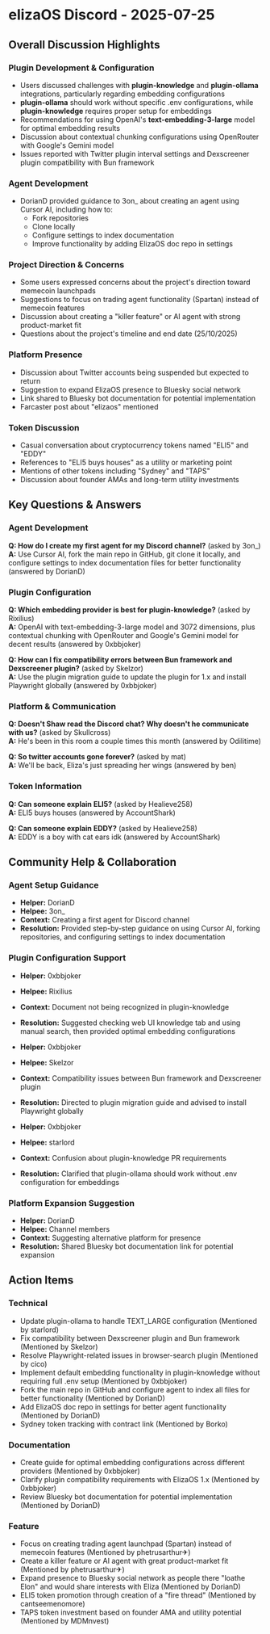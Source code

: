 # elizaOS Discord - 2025-07-25

## Overall Discussion Highlights

### Plugin Development & Configuration
- Users discussed challenges with **plugin-knowledge** and **plugin-ollama** integrations, particularly regarding embedding configurations
- **plugin-ollama** should work without specific .env configurations, while **plugin-knowledge** requires proper setup for embeddings
- Recommendations for using OpenAI's **text-embedding-3-large** model for optimal embedding results
- Discussion about contextual chunking configurations using OpenRouter with Google's Gemini model
- Issues reported with Twitter plugin interval settings and Dexscreener plugin compatibility with Bun framework

### Agent Development
- DorianD provided guidance to 3on_ about creating an agent using Cursor AI, including how to:
  - Fork repositories
  - Clone locally
  - Configure settings to index documentation
  - Improve functionality by adding ElizaOS doc repo in settings

### Project Direction & Concerns
- Some users expressed concerns about the project's direction toward memecoin launchpads
- Suggestions to focus on trading agent functionality (Spartan) instead of memecoin features
- Discussion about creating a "killer feature" or AI agent with strong product-market fit
- Questions about the project's timeline and end date (25/10/2025)

### Platform Presence
- Discussion about Twitter accounts being suspended but expected to return
- Suggestion to expand ElizaOS presence to Bluesky social network
- Link shared to Bluesky bot documentation for potential implementation
- Farcaster post about "elizaos" mentioned

### Token Discussion
- Casual conversation about cryptocurrency tokens named "ELI5" and "EDDY"
- References to "ELI5 buys houses" as a utility or marketing point
- Mentions of other tokens including "Sydney" and "TAPS"
- Discussion about founder AMAs and long-term utility investments

## Key Questions & Answers

### Agent Development
**Q: How do I create my first agent for my Discord channel?** (asked by 3on_)  
**A:** Use Cursor AI, fork the main repo in GitHub, git clone it locally, and configure settings to index documentation files for better functionality (answered by DorianD)

### Plugin Configuration
**Q: Which embedding provider is best for plugin-knowledge?** (asked by Rixilius)  
**A:** OpenAI with text-embedding-3-large model and 3072 dimensions, plus contextual chunking with OpenRouter and Google's Gemini model for decent results (answered by 0xbbjoker)

**Q: How can I fix compatibility errors between Bun framework and Dexscreener plugin?** (asked by Skelzor)  
**A:** Use the plugin migration guide to update the plugin for 1.x and install Playwright globally (answered by 0xbbjoker)

### Platform & Communication
**Q: Doesn't Shaw read the Discord chat? Why doesn't he communicate with us?** (asked by Skullcross)  
**A:** He's been in this room a couple times this month (answered by Odilitime)

**Q: So twitter accounts gone forever?** (asked by mat)  
**A:** We'll be back, Eliza's just spreading her wings (answered by ben)

### Token Information
**Q: Can someone explain ELI5?** (asked by Healieve258)  
**A:** ELI5 buys houses (answered by AccountShark)

**Q: Can someone explain EDDY?** (asked by Healieve258)  
**A:** EDDY is a boy with cat ears idk (answered by AccountShark)

## Community Help & Collaboration

### Agent Setup Guidance
- **Helper:** DorianD
- **Helpee:** 3on_
- **Context:** Creating a first agent for Discord channel
- **Resolution:** Provided step-by-step guidance on using Cursor AI, forking repositories, and configuring settings to index documentation

### Plugin Configuration Support
- **Helper:** 0xbbjoker
- **Helpee:** Rixilius
- **Context:** Document not being recognized in plugin-knowledge
- **Resolution:** Suggested checking web UI knowledge tab and using manual search, then provided optimal embedding configurations

- **Helper:** 0xbbjoker
- **Helpee:** Skelzor
- **Context:** Compatibility issues between Bun framework and Dexscreener plugin
- **Resolution:** Directed to plugin migration guide and advised to install Playwright globally

- **Helper:** 0xbbjoker
- **Helpee:** starlord
- **Context:** Confusion about plugin-knowledge PR requirements
- **Resolution:** Clarified that plugin-ollama should work without .env configuration for embeddings

### Platform Expansion Suggestion
- **Helper:** DorianD
- **Helpee:** Channel members
- **Context:** Suggesting alternative platform for presence
- **Resolution:** Shared Bluesky bot documentation link for potential expansion

## Action Items

### Technical
- Update plugin-ollama to handle TEXT_LARGE configuration (Mentioned by starlord)
- Fix compatibility between Dexscreener plugin and Bun framework (Mentioned by Skelzor)
- Resolve Playwright-related issues in browser-search plugin (Mentioned by cico)
- Implement default embedding functionality in plugin-knowledge without requiring full .env setup (Mentioned by 0xbbjoker)
- Fork the main repo in GitHub and configure agent to index all files for better functionality (Mentioned by DorianD)
- Add ElizaOS doc repo in settings for better agent functionality (Mentioned by DorianD)
- Sydney token tracking with contract link (Mentioned by Borko)

### Documentation
- Create guide for optimal embedding configurations across different providers (Mentioned by 0xbbjoker)
- Clarify plugin compatibility requirements with ElizaOS 1.x (Mentioned by 0xbbjoker)
- Review Bluesky bot documentation for potential implementation (Mentioned by DorianD)

### Feature
- Focus on creating trading agent launchpad (Spartan) instead of memecoin features (Mentioned by phetrusarthur✈)
- Create a killer feature or AI agent with great product-market fit (Mentioned by phetrusarthur✈)
- Expand presence to Bluesky social network as people there "loathe Elon" and would share interests with Eliza (Mentioned by DorianD)
- ELI5 token promotion through creation of a "fire thread" (Mentioned by cantseemenomore)
- TAPS token investment based on founder AMA and utility potential (Mentioned by MDMnvest)